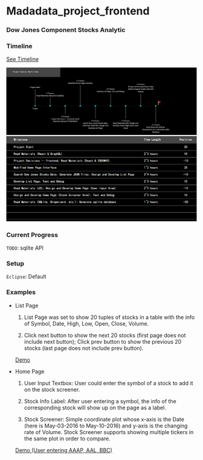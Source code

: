 # Madadata_project_frontend

### Dow Jones Component Stocks Analytic

### Timeline

[See Timeline](https://onedrive.live.com/redir?resid=2A748E6C56A2A5B7!171&authkey=!AI9vtjYleGe5yag&ithint=file%2cxlsx)

![Timeline](https://raw.githubusercontent.com/Tianqi0616/Madadata_project/master/Timeline.PNG)
![Timeline Table](https://github.com/Tianqi0616/Madadata_project/blob/master/Timeline_table.PNG)

### Current Progress

`TODO`: sqlite API

### Setup

`Eclipse`: Default 

### Examples

- List Page

  1) List Page was set to show 20 tuples of stocks in a table with the info of Symbol, Date, High, Low, Open, Close, Volume.

  2) Click next button to show the next 20 stocks (first page does not include next button); Click prev button to show the previous 20 stocks (last page does not include prev button). 

  [Demo](https://github.com/Tianqi0616/Madadata_project/blob/master/DEMO/List%20Page.pdf)

- Home Page

  1) User Input Textbox: User could enter the symbol of a stock to add it on the stock screener.

  2) Stock Info Label: After user entering a symbol, the info of the corresponding stock will show up on the page as a label.

  3) Stock Screener: Simple coordinate plot whose x-axis is the Date (here is May-03-2016 to May-10-2016) and y-axis is the changing rate of Volume. Stock Screener supports showing multiple tickers in the same plot in order to compare.

  [Demo (User entering AAAP, AAL, BBC)](https://raw.githubusercontent.com/Tianqi0616/Madadata_project/master/DEMO/Home.PNG)
